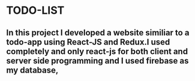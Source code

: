 # TODO-LIST
## In this project I developed a website similiar to a todo-app using React-JS and Redux.I used completely and only react-js for both client and server side programming and I used firebase as my database, 
